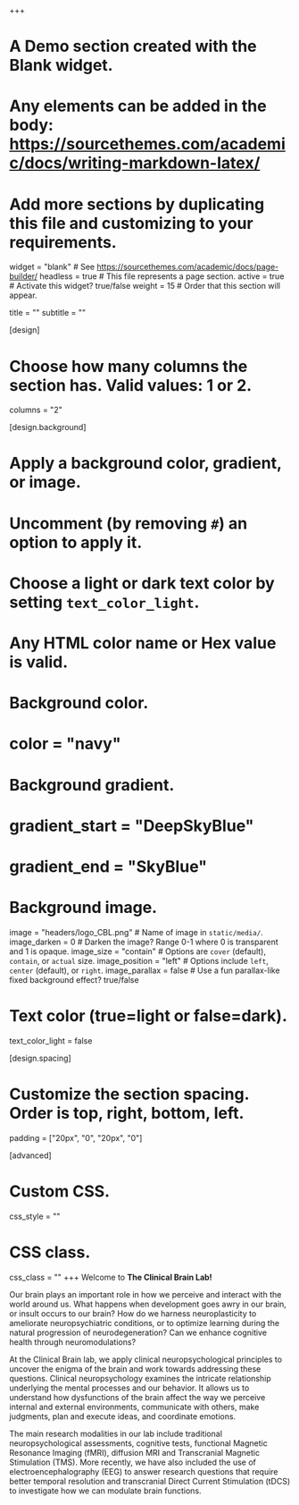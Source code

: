 +++
# A Demo section created with the Blank widget.
# Any elements can be added in the body: https://sourcethemes.com/academic/docs/writing-markdown-latex/
# Add more sections by duplicating this file and customizing to your requirements.

widget = "blank"  # See https://sourcethemes.com/academic/docs/page-builder/
headless = true  # This file represents a page section.
active = true  # Activate this widget? true/false
weight = 15  # Order that this section will appear.

title = ""
subtitle = ""

[design]
  # Choose how many columns the section has. Valid values: 1 or 2.
  columns = "2"

[design.background]
  # Apply a background color, gradient, or image.
  #   Uncomment (by removing `#`) an option to apply it.
  #   Choose a light or dark text color by setting `text_color_light`.
  #   Any HTML color name or Hex value is valid.

  # Background color.
  # color = "navy"
  
  # Background gradient.
  # gradient_start = "DeepSkyBlue"
  # gradient_end = "SkyBlue"
  
  # Background image.
  image = "headers/logo_CBL.png"  # Name of image in `static/media/`.
  image_darken = 0  # Darken the image? Range 0-1 where 0 is transparent and 1 is opaque.
  image_size = "contain"  #  Options are `cover` (default), `contain`, or `actual` size.
  image_position = "left"  # Options include `left`, `center` (default), or `right`.
  image_parallax = false # Use a fun parallax-like fixed background effect? true/false

  # Text color (true=light or false=dark).
  text_color_light = false

[design.spacing]
  # Customize the section spacing. Order is top, right, bottom, left.
  padding = ["20px", "0", "20px", "0"]

[advanced]
 # Custom CSS. 
 css_style = ""
 
 # CSS class.
 css_class = ""
+++
Welcome to **The Clinical Brain Lab!**

Our brain plays an important role in how we perceive and interact with the world around us. What happens when development goes awry in our brain, or insult occurs to our brain? How do we harness neuroplasticity to ameliorate neuropsychiatric conditions, or to optimize learning during the natural progression of neurodegeneration? Can we enhance cognitive health through neuromodulations?

At the Clinical Brain lab, we apply clinical neuropsychological principles to uncover the enigma of the brain and work towards addressing these questions. Clinical neuropsychology examines the intricate relationship underlying the mental processes and our behavior. It allows us to understand how dysfunctions of the brain affect the way we perceive internal and external environments, communicate with others, make judgments, plan and execute ideas, and coordinate emotions.

The main research modalities in our lab include traditional neuropsychological assessments, cognitive tests, functional Magnetic Resonance Imaging (fMRI), diffusion MRI and Transcranial Magnetic Stimulation (TMS). More recently, we have also included the use of electroencephalography (EEG) to answer research questions that require better temporal resolution and transcranial Direct Current Stimulation (tDCS) to investigate how we can modulate brain functions.

